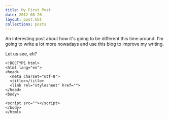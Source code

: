 ```yaml
---
title: My First Post
date: 2012-08-20
layout: post.hbt
collections: posts
---
```


An interesting post about how it's going to be different this time around. I'm going to write a lot more nowadays and use this blog to improve my writing.

Let us see, eh?

```
<!DOCTYPE html>
<html lang="en">
<head>
  <meta charset="utf-8">
  <title></title>
  <link rel="stylesheet" href="">
</head>
<body>

<script src=""></script>
</body>
</html>
```
